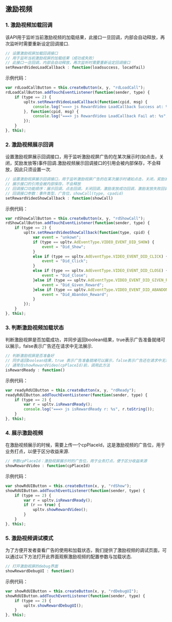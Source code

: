 ## 激励视频

### 1. 激励视频加载回调
  该API用于监听当前激励视频的加载结果，此接口一旦回调，内部会自动释放，再次监听时需要重新设定回调接口.
```javascript
// 设置激励视屏加载回调接口
// 用于监听当前激励视屏的加载结果（成功或失败）
// 此接口一旦回调，内部会自动释放，再次监听时需要重新设定回调接口
setRewardVideoLoadCallback : function(loadsuccess, locadfail)
```

示例代码：
```javascript
var rdLoadCallButton = this.createButton(x, y, "rdLoadCall");
rdLoadCallButton.addTouchEventListener(function(sender, type) {
    if (type == 2) {
        upltv.setRewardVideoLoadCallback(function(cpid, msg) {
            console.log("===> js RewardVideo LoadCallback Success at: %s", cpid);
        }, function(cpid, msg) {
            console.log("===> js RewardVideo LoadCallback Fail at: %s", cpid);
        });
    }
}, this);
```

### 2. 激励视频展示回调
  设置激励视屏展示回调接口，用于监听激励视屏广告的在某次展示时(如点击，关闭，奖励发放等)事件回调.激励视频展示回调接口的引用会被内部保存，不会释放，因此只须设置一次.
```javascript
// 设置激励视屏展示回调接口，用于监听激励视屏广告的在某次展示时诸如点击，关闭，奖励发放等事件回调
// 展示接口的引用会被内部保存，不会释放
// 回调接口功能顺序：展示回调，点击回调，关闭回调，激励发放成功回调，激励发放失败回调
// 回调接口参数：事件类型，广告位，showCall(type, cpadid)
setRewardVideoShowCallback : function(showCall)
```

示例代码：
```javascript
var rdShowCallButton = this.createButton(x, y, "rdShowCall");
rdShowCallButton.addTouchEventListener(function(sender, type) {
    if (type == 2) {
        upltv.setRewardVideoShowCallback(function(type, cpid) {
            var event = "unkown";
            if (type == upltv.AdEventType.VIDEO_EVENT_DID_SHOW) {
                event = "Did_Show";
            }
            else if (type == upltv.AdEventType.VIDEO_EVENT_DID_CLICK) {
                event = "Did_Click";
            }
            else if (type == upltv.AdEventType.VIDEO_EVENT_DID_CLOSE) {
                event = "Did_Close";
            }else if (type == upltv.AdEventType.VIDEO_EVENT_DID_GIVEN_REWARD) {
                event = "Did_Given_Reward";
            }else if (type == upltv.AdEventType.VIDEO_EVENT_DID_ABANDON_REWARD) {
                event = "Did_Abandon_Reward";
            }
        });
    }
}, this);
```

### 3. 判断激励视频加载状态
判断激励视屏是否加载成功，并同步返回boolean结果，true表示广告准备就绪可以展示，false表示广告还在请求中无法展示.
```javascript
// 判断激励视屏是否准备好
// 同步返回boolean结果，true 表示广告准备就绪可以展示，false表示广告还在请求中无法展示
// 通常在showRewardVideo(cpPlaceId)前，调用此方法
isRewardReady : function()
```

示例代码：
```javascript
var readyRdUIButton = this.createButton(x, y, "rdReady");
readyRdUIButton.addTouchEventListener(function(sender, type) {
    if (type == 2) {
        var r = upltv.isRewardReady();
        console.log("===> js isRewardReady r: %s", r.toString());
    }
}, this);
```

### 4. 展示激励视频
在激励视频展示的时候，需要上传一个cpPlaceId，这是激励视频的广告位，用于业务打点，以便于区分收益来源.
```javascript
// 参数cpPlaceId：激励视屏展示时的广告位，用于业务打点，便于区分收益来源
showRewardVideo : function(cpPlaceId)
```

示例代码：
```javascript
var showRdUIButton = this.createButton(x, y, "rdShow");
showRdUIButton.addTouchEventListener(function(sender, type) {
    if (type == 2) {
        var r = upltv.isRewardReady();
        if (r == true) {
            upltv.showRewardVideo();
        }
    }
}, this);
```

### 5. 激励视频调试模式
为了方便开发者查看广告的使用和加载状态，我们提供了激励视频的调试页面，可以通过以下方法打开此界面观察激励视频的配置参数与加载状态.
```javascript
// 打开激励视屏的debug界面
showRewardDebugUI : function()
```

示例代码：
```javascript
var showRdUIButton = this.createButton(x, y, "rdDebugUI");
showRdUIButton.addTouchEventListener(function(sender, type) {
    if (type == 2) {
        upltv.showRewardDebugUI();
    }
}, this);
```


